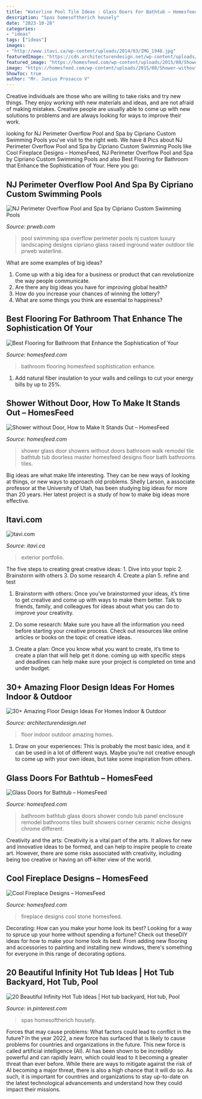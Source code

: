 ```yaml
---
title: "Waterline Pool Tile Ideas : Glass Doors For Bathtub – Homesfeed"
description: "Spas homesoftherich housely"
date: "2023-10-28"
categories:
- "ideas"
tags: ["ideas"]
images:
- "http://www.itavi.ca/wp-content/uploads/2014/03/IMG_1948.jpg"
featuredImage: "https://cdn.architecturendesign.net/wp-content/uploads/2015/08/AD-Indoor-Outdoor-Floor-Design-Ideas-21.jpg"
featured_image: "https://homesfeed.com/wp-content/uploads/2015/08/Shower-without-door-with-transparent-glass-panels-and-multiple-showerheads-a-heldhand-showerhead-built-in-bathtub-fixture.jpg"
image: "https://homesfeed.com/wp-content/uploads/2015/08/Shower-without-door-with-transparent-glass-panels-and-multiple-showerheads-a-heldhand-showerhead-built-in-bathtub-fixture.jpg"
ShowToc: true
author: "Mr. Junius Prosacco V"
---
```



Creative individuals are those who are willing to take risks and try new things. They enjoy working with new materials and ideas, and are not afraid of making mistakes. Creative people are usually able to come up with new solutions to problems and are always looking for ways to improve their work.

	

		
looking for NJ Perimeter Overflow Pool and Spa by Cipriano Custom Swimming Pools you've visit to the right web. We have 8 Pics about NJ Perimeter Overflow Pool and Spa by Cipriano Custom Swimming Pools like Cool Fireplace Designs – HomesFeed, NJ Perimeter Overflow Pool and Spa by Cipriano Custom Swimming Pools and also Best Flooring for Bathroom that Enhance the Sophistication of Your. Here you go:
		
    
## NJ Perimeter Overflow Pool And Spa By Cipriano Custom Swimming Pools

<img loading=lazy src="http://ww1.prweb.com/prfiles/2011/11/10/8955527/Perimeter-Overflow-Pool-and-Spa-NJ.jpg" onerror="this.onerror=null;this.src='https://tse4.mm.bing.net/th?id=OIP.KLAN0hyjBMgTehkuuu_50wHaE9&amp;pid=15.1';" alt="NJ Perimeter Overflow Pool and Spa by Cipriano Custom Swimming Pools">

_Source: prweb.com_

>pool swimming spa overflow perimeter pools nj custom luxury landscaping designs cipriano glass raised inground water outdoor tile prweb waterline. 

	

What are some examples of big ideas?
1. Come up with a big idea for a business or product that can revolutionize the way people communicate.
2. Are there any big ideas you have for improving global health?
3. How do you increase your chances of winning the lottery?
4. What are some things you think are essential to happiness?

    
## Best Flooring For Bathroom That Enhance The Sophistication Of Your

<img loading=lazy src="https://homesfeed.com/wp-content/uploads/2015/08/best-flooring-for-bathroom-simple-bathroom-ideas-with-wash-basin-sink.jpg" onerror="this.onerror=null;this.src='https://tse3.mm.bing.net/th?id=OIP.oVBkxCUfmOwK7n3V1V5j7gHaJ3&amp;pid=15.1';" alt="Best Flooring for Bathroom that Enhance the Sophistication of Your">

_Source: homesfeed.com_

>bathroom flooring homesfeed sophistication enhance. 

	

1. Add natural fiber insulation to your walls and ceilings to cut your energy bills by up to 25%.

    
## Shower Without Door, How To Make It Stands Out – HomesFeed

<img loading=lazy src="https://homesfeed.com/wp-content/uploads/2015/08/Shower-without-door-with-transparent-glass-panels-and-multiple-showerheads-a-heldhand-showerhead-built-in-bathtub-fixture.jpg" onerror="this.onerror=null;this.src='https://tse2.mm.bing.net/th?id=OIP.ZfN_5DZ0vZAUlVQleiK0nQHaJ4&amp;pid=15.1';" alt="Shower without Door, How to Make It Stands Out – HomesFeed">

_Source: homesfeed.com_

>shower glass door showers without doors bathroom walk remodel tile bathtub tub doorless master homesfeed designs floor bath bathrooms tiles. 

	

Big ideas are what make life interesting. They can be new ways of looking at things, or new ways to approach old problems. Shelly Larson, a associate professor at the University of Utah, has been studying big ideas for more than 20 years. Her latest project is a study of how to make big ideas more effective.

    
## Itavi.com

<img loading=lazy src="http://www.itavi.ca/wp-content/uploads/2014/03/IMG_1948.jpg" onerror="this.onerror=null;this.src='https://tse3.mm.bing.net/th?id=OIP.0kqp91lWCRUJ_PmgKx50mQAAAA&amp;pid=15.1';" alt="itavi.com">

_Source: itavi.ca_

>exterior portfolio. 

	

The five steps to creating great creative ideas: 1. Dive into your topic 2. Brainstorm with others 3. Do some research 4. Create a plan 5. refine and test
1. Brainstorm with others: Once you’ve brainstormed your ideas, it’s time to get creative and come up with ways to make them better. Talk to friends, family, and colleagues for ideas about what you can do to improve your creativity.
2. Do some research: Make sure you have all the information you need before starting your creative process. Check out resources like online articles or books on the topic of creative ideas.

3. Create a plan: Once you know what you want to create, it’s time to create a plan that will help get it done. coming up with specific steps and deadlines can help make sure your project is completed on time and under budget.


    
## 30+ Amazing Floor Design Ideas For Homes Indoor &amp; Outdoor

<img loading=lazy src="https://cdn.architecturendesign.net/wp-content/uploads/2015/08/AD-Indoor-Outdoor-Floor-Design-Ideas-21.jpg" onerror="this.onerror=null;this.src='https://tse3.mm.bing.net/th?id=OIP.K8DN2tCv0pbdZ-JeeS_u-gHaLH&amp;pid=15.1';" alt="30+ Amazing Floor Design Ideas For Homes Indoor &amp; Outdoor">

_Source: architecturendesign.net_

>floor indoor outdoor amazing homes. 

	

1. Draw on your experiences: This is probably the most basic idea, and it can be used in a lot of different ways. Maybe you’re not creative enough to come up with your own ideas, but take some inspiration from others.

    
## Glass Doors For Bathtub – HomesFeed

<img loading=lazy src="https://homesfeed.com/wp-content/uploads/2015/10/Frameless-glass-panel-with-chrome-handle-for-larger-built-in-corner-bathtub-blue-deep-ocean-ceramic-tiles-shower-wall-system-with-two-wall-niche-in-different-sizes-.jpg" onerror="this.onerror=null;this.src='https://tse2.mm.bing.net/th?id=OIP.Oh3Ql7oGCzkIGrzVsjgg0wHaLH&amp;pid=15.1';" alt="Glass Doors for Bathtub – HomesFeed">

_Source: homesfeed.com_

>bathroom bathtub glass doors shower condo tub panel enclosure remodel bathrooms tiles built showers corner ceramic niche designs chrome different. 

	

Creativity and the arts:
Creativity is a vital part of the arts. It allows for new and innovative ideas to be formed, and can help to inspire people to create art. However, there are some risks associated with creativity, including being too creative or having an off-kilter view of the world.

    
## Cool Fireplace Designs – HomesFeed

<img loading=lazy src="https://homesfeed.com/wp-content/uploads/2016/02/Stone-Fireplace-Design.jpg" onerror="this.onerror=null;this.src='https://tse3.mm.bing.net/th?id=OIP.5AhyaXrSmSvfd2d4oZ_eZgHaLI&amp;pid=15.1';" alt="Cool Fireplace Designs – HomesFeed">

_Source: homesfeed.com_

>fireplace designs cool stone homesfeed. 

	

Decorating: How can you make your home look its best?
Looking for a way to spruce up your home without spending a fortune? Check out theseDIY ideas for how to make your home look its best. From adding new flooring and accessories to painting and installing new windows, there's something for everyone in this range of decorating options.

    
## 20 Beautiful Infinity Hot Tub Ideas | Hot Tub Backyard, Hot Tub, Pool

<img loading=lazy src="https://i.pinimg.com/736x/20/7b/17/207b17eb20f8a18ebf17374508ef3a03.jpg" onerror="this.onerror=null;this.src='https://tse1.mm.bing.net/th?id=OIP.OYyGhLVdJHz2oVNcZqCtdwHaE3&amp;pid=15.1';" alt="20 Beautiful Infinity Hot Tub Ideas | Hot tub backyard, Hot tub, Pool">

_Source: in.pinterest.com_

>spas homesoftherich housely. 

	

Forces that may cause problems: What factors could lead to conflict in the future?
In the year 2022, a new force has surfaced that is likely to cause problems for countries and organizations in the future. This new force is called artificial intelligence (AI). AI has been shown to be incredibly powerful and can rapidly learn, which could lead to it becoming a greater threat than ever before. While there are ways to mitigate against the risk of AI becoming a major threat, there is also a high chance that it will do so. As such, it is important for countries and organizations to stay up-to-date on the latest technological advancements and understand how they could impact their missions.

